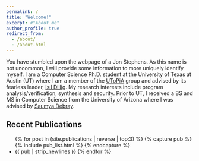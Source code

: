 ```yaml
---
permalink: /
title: "Welcome!"
excerpt: #"About me"
author_profile: true
redirect_from: 
  - /about/
  - /about.html
---
```


You have stumbled upon the webpage of a Jon Stephens. As this name is not uncommon, I will provide some information to more uniquely identify myself. I am a Computer Science Ph.D. student at the University of Texas at Austin (UT) where I am a member of the [UToPiA](http://utopia.cs.utexas.edu/) group and advised by its fearless leader, [Işıl Dillig](http://www.cs.utexas.edu/~isil/). My research interests include program analysis/verification, synthesis and security. Prior to UT, I received a BS and MS in Computer Science from the University of Arizona where I was advised by [Saumya Debray](https://www2.cs.arizona.edu/people/debray/).

Recent Publications
-----

<ul class="pub_list">
{% for post in (site.publications | reverse | top:3) %}
  {% capture pub %} {% include pub_list.html %} {% endcapture %} <li> {{ pub | strip_newlines }}
{% endfor %}
